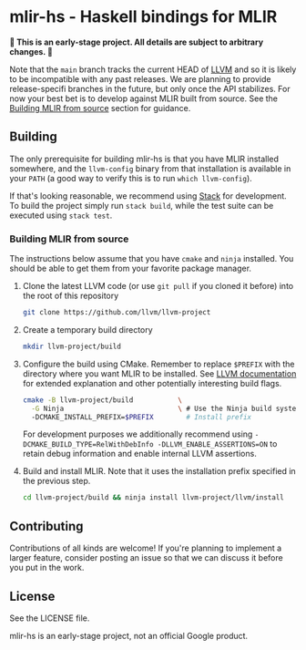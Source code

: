 # mlir-hs - Haskell bindings for MLIR

**🚨 This is an early-stage project. All details are subject to arbitrary changes. 🚨**

Note that the `main` branch tracks the current HEAD of [LLVM](https://github.com/llvm/llvm-project)
and so it is likely to be incompatible with any past releases. We are planning to
provide release-specifi branches in the future, but only once the API stabilizes.
For now your best bet is to develop against MLIR built from source. See the
[Building MLIR from source](#building-mlir-from-source) section for guidance.

## Building

The only prerequisite for building mlir-hs is that you have MLIR installed
somewhere, and the `llvm-config` binary from that installation is available
in your `PATH` (a good way to verify this is to run `which llvm-config`).

If that's looking reasonable, we recommend using [Stack](https://haskellstack.org)
for development. To build the project simply run `stack build`, while the test
suite can be executed using `stack test`.

### Building MLIR from source

The instructions below assume that you have `cmake` and `ninja` installed.
You should be able to get them from your favorite package manager.

  1. Clone the latest LLVM code (or use `git pull` if you cloned it before) into the root of this repository
     ```bash
     git clone https://github.com/llvm/llvm-project
     ```

  2. Create a temporary build directory
     ```bash
     mkdir llvm-project/build
     ```

  3. Configure the build using CMake. Remember to replace `$PREFIX` with the directory
     where you want MLIR to be installed. See [LLVM documentation](https://llvm.org/docs/CMake.html)
     for extended explanation and other potentially interesting build flags.
     ```bash
     cmake -B llvm-project/build           \
       -G Ninja                            \ # Use the Ninja build system
       -DCMAKE_INSTALL_PREFIX=$PREFIX        # Install prefix
     ```
     For development purposes we additionally recommend using
     `-DCMAKE_BUILD_TYPE=RelWithDebInfo -DLLVM_ENABLE_ASSERTIONS=ON`
     to retain debug information and enable internal LLVM assertions.

  4. Build and install MLIR. Note that it uses the installation prefix specified
     in the previous step.
     ```bash
     cd llvm-project/build && ninja install llvm-project/llvm/install
     ```

## Contributing

Contributions of all kinds are welcome! If you're planning to implement a larger feature,
consider posting an issue so that we can discuss it before you put in the work.

## License

See the LICENSE file.

mlir-hs is an early-stage project, not an official Google product.
